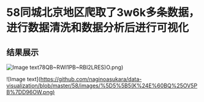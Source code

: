 58同城北京地区爬取了3w6k多条数据，进行数据清洗和数据分析后进行可视化
==============


结果展示
-------
![Image text](https://github.com/naginoasukara/data-visualization/blob/master/58/images/)78QB~RWI1PB~RBI2LRES)O.png)

![Image text](https://github.com/naginoasukara/data-visualization/blob/master/58/images/%5D5%5B5(K%24E%60BQ%25OV5PB%7DD96OW.png)
